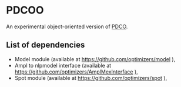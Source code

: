 # PDCOO

An experimental object-oriented version of
[PDCO](http://web.stanford.edu/group/SOL/software/pdco).

## List of dependencies

* Model module (available at https://github.com/optimizers/model ),
* Ampl to nlpmodel interface (available at https://github.com/optimizers/AmplMexInterface ),
* Spot module (available at https://github.com/optimizers/spot ),